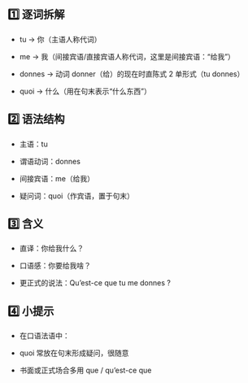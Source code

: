 ## 1️⃣ 逐词拆解
 - tu → 你（主语人称代词）

 - me → 我（间接宾语/直接宾语人称代词，这里是间接宾语：“给我”）

 - donnes → 动词 donner（给）的现在时直陈式 2 单形式（tu donnes）

 - quoi → 什么（用在句末表示“什么东西”）

## 2️⃣ 语法结构
 - 主语：tu

 - 谓语动词：donnes

 - 间接宾语：me（给我）

 - 疑问词：quoi（作宾语，置于句末）

## 3️⃣ 含义
 - 直译：你给我什么？

 - 口语感：你要给我啥？

 - 更正式的说法：Qu’est-ce que tu me donnes ?

## 4️⃣ 小提示
 - 在口语法语中：

 - quoi 常放在句末形成疑问，很随意

 - 书面或正式场合多用 que / qu’est-ce que